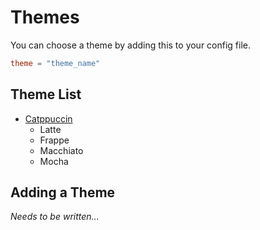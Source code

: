 # Themes

You can choose a theme by adding this to your config file.

```toml
theme = "theme_name"
```

## Theme List

- [Catppuccin](https://catppuccin.com)
  - Latte
  - Frappe
  - Macchiato
  - Mocha

## Adding a Theme

*Needs to be written...*
